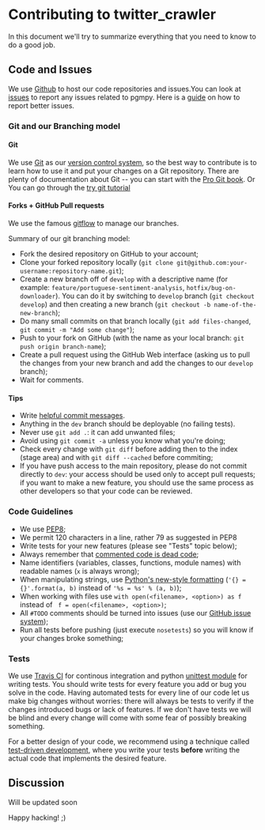 # Contributing to twitter_crawler
In this document we'll try to summarize everything that you need to know to do a good job.


## Code and Issues

We use [Github](https://github.com/pgmpy/pgmpy) to host our code repositories
and issues.You can look at [issues](https://github.com/anaviltripathi/twitter_crawler/issues) to report any
issues related to pgmpy. Here is a [guide](https://guides.github.com/features/issues/)
on how to report better issues.

### Git and our Branching model

#### Git

We use [Git](http://git-scm.com/) as our [version control
system](http://en.wikipedia.org/wiki/Revision_control), so the best way to
contribute is to learn how to use it and put your changes on a Git repository.
There are plenty of documentation about Git -- you can start with the [Pro Git
book](http://git-scm.com/book/).
Or You can go through the [try git tutorial](https://try.github.io/levels/1/challenges/1
)

#### Forks + GitHub Pull requests

We use the famous
[gitflow](http://nvie.com/posts/a-successful-git-branching-model/) to manage our
branches.

Summary of our git branching model:
- Fork the desired repository on GitHub to your account;
- Clone your forked repository locally
  (`git clone git@github.com:your-username:repository-name.git`);
- Create a new branch off of `develop` with a descriptive name (for example:
  `feature/portuguese-sentiment-analysis`, `hotfix/bug-on-downloader`). You can
  do it by switching to `develop` branch (`git checkout develop`) and then
  creating a new branch (`git checkout -b name-of-the-new-branch`);
- Do many small commits on that branch locally (`git add files-changed`,
  `git commit -m "Add some change"`);
- Push to your fork on GitHub (with the name as your local branch:
  `git push origin branch-name`);
- Create a pull request using the GitHub Web interface (asking us to pull the
  changes from your new branch and add the changes to our `develop` branch);
- Wait for comments.


#### Tips

- Write [helpful commit
  messages](http://robots.thoughtbot.com/5-useful-tips-for-a-better-commit-message).
- Anything in the `dev` branch should be deployable (no failing tests).
- Never use `git add .`: it can add unwanted files;
- Avoid using `git commit -a` unless you know what you're doing;
- Check every change with `git diff` before adding then to the index (stage
  area) and with `git diff --cached` before commiting;
- If you have push access to the main repository, please do not commit directly
  to `dev`: your access should be used only to accept pull requests; if you
  want to make a new feature, you should use the same process as other
  developers so that your code can be reviewed.


### Code Guidelines

- We use [PEP8](http://www.python.org/dev/peps/pep-0008/);
- We permit 120 characters in a line, rather 79 as suggested in PEP8
- Write tests for your new features (please see "Tests" topic below);
- Always remember that [commented code is dead
  code](http://www.codinghorror.com/blog/2008/07/coding-without-comments.html);
- Name identifiers (variables, classes, functions, module names) with readable
  names (`x` is always wrong);
- When manipulating strings, use [Python's new-style
  formatting](http://docs.python.org/library/string.html#format-string-syntax)
  (`'{} = {}'.format(a, b)` instead of `'%s = %s' % (a, b)`);
- When working with files use `with open(<filename>, <option>) as f` instead of
  ` f = open(<filename>, <option>)`;
- All `#TODO` comments should be turned into issues (use our
  [GitHub issue system](https://github.com/anaviltripathi/twitter_crawler/issues));
- Run all tests before pushing (just execute `nosetests`) so you will know if your
  changes broke something;


### Tests

We use [Travis CI](https://travis-ci.org/) for continous integration
and python [unittest module](https://docs.python.org/2/library/unittest.html) for writing tests.
You should write tests for every feature you add or bug you solve in the code.
Having automated tests for every line of our code let us make big changes
without worries: there will always be tests to verify if the changes introduced
bugs or lack of features. If we don't have tests we will be blind and every
change will come with some fear of possibly breaking something.

For a better design of your code, we recommend using a technique called
[test-driven development](https://en.wikipedia.org/wiki/Test-driven_development),
where you write your tests **before** writing the actual code that implements
the desired feature.


## Discussion

Will be updated soon

Happy hacking! ;)
